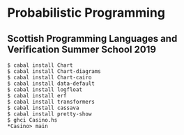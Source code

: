 # Probabilistic Programming
## Scottish Programming Languages and Verification Summer School 2019

```
$ cabal install Chart
$ cabal install Chart-diagrams
$ cabal install Chart-cairo
$ cabal install data-default
$ cabal install logfloat
$ cabal install erf
$ cabal install transformers
$ cabal install cassava
$ cabal install pretty-show
$ ghci Casino.hs
*Casino> main
```
